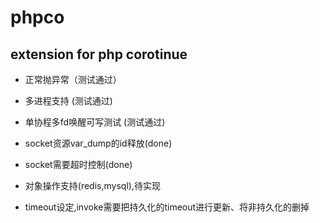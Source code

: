 # phpco
## extension for php corotinue

- 正常抛异常（测试通过）
- 多进程支持 (测试通过)
- 单协程多fd唤醒可写测试 (测试通过)
- socket资源var_dump的id释放(done)
- socket需要超时控制(done)

- 对象操作支持(redis,mysql),待实现
- timeout设定,invoke需要把持久化的timeout进行更新、将非持久化的删掉
